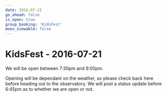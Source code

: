 ```yaml
---
date: 2016-07-21
go_ahead: false
is_open: true
group_booking: 'KidsFest'
moon_viewable: false
---
```

KidsFest - 2016-07-21
===================
We will be open between 7:30pm and 9:00pm.

Opening will be dependant on the weather, so please check back here before
heading out to the observatory. We will post a status update before 6:45pm
as to whether we are open or not.
